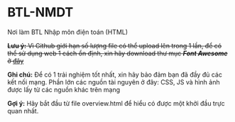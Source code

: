 # BTL-NMDT
Nơi làm BTL Nhập môn điện toán (HTML)

~~**Lưu ý:** Vì Github giới hạn số lượng file có thể upload lên trong 1 lần, để có thể sử dụng web 1 cách ổn định, xin hãy download thư mục ***Font Awesome*** ở [đây](https://fontawesome.com/download)~~

**Ghi chú:** Để có 1 trải nghiệm tốt nhất, xin hãy bảo đảm bạn đã đầy đủ các kết nối mạng. Phần lớn các nguồn tài nguyên ở đây: CSS, JS và hình ảnh được lấy từ các nguồn khác trên mạng

**Gợi ý:** Hãy bắt đầu từ file overview.html để hiểu có được một khởi đầu trực quan nhất.
